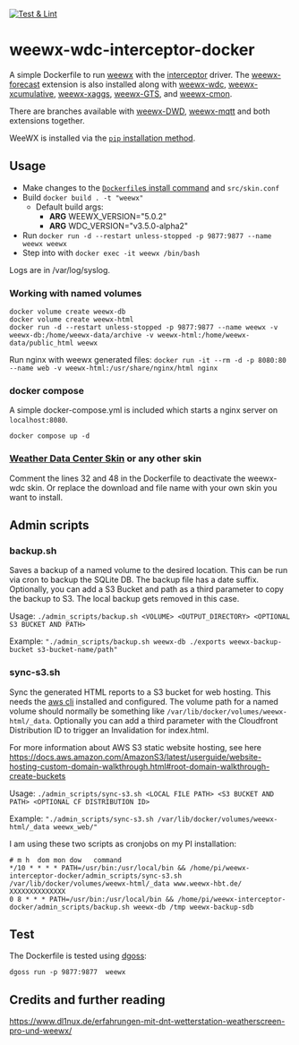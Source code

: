 [![Test & Lint](https://github.com/Daveiano/weewx-wdc-interceptor-docker/actions/workflows/test.yml/badge.svg)](https://github.com/Daveiano/weewx-wdc-interceptor-docker/actions/workflows/test.yml)

# weewx-wdc-interceptor-docker

A simple Dockerfile to run [weewx](https://github.com/weewx/weewx) with the [interceptor](https://github.com/matthewwall/weewx-interceptor) driver.
The [weewx-forecast](https://github.com/chaunceygardiner/weewx-forecast/) extension is also installed along with
[weewx-wdc](https://github.com/Daveiano/weewx-wdc), [weewx-xcumulative](https://github.com/gjr80/weewx-xcumulative), [weewx-xaggs](https://github.com/tkeffer/weewx-xaggs),
[weewx-GTS](https://github.com/roe-dl/weewx-GTS), and [weewx-cmon](https://github.com/bellrichm/weewx-cmon).

There are branches available with [weewx-DWD](https://github.com/roe-dl/weewx-DWD), [weewx-mqtt](https://github.com/matthewwall/weewx-mqtt) and both extensions together.

WeeWX is installed via the [`pip` installation method](https://www.weewx.com/docs/5.0/quickstarts/pip/).

## Usage

* Make changes to the [`Dockerfile`s install command](https://github.com/Daveiano/weewx-wdc-interceptor-docker/blob/main/Dockerfile#L48) and `src/skin.conf`
* Build `docker build . -t "weewx"`
  * Default build args:
    * **ARG** WEEWX_VERSION="5.0.2"
    * **ARG** WDC_VERSION="v3.5.0-alpha2"
* Run `docker run -d --restart unless-stopped -p 9877:9877 --name weewx weewx`
* Step into with `docker exec -it weewx /bin/bash`

Logs are in /var/log/syslog.

### Working with named volumes

```
docker volume create weewx-db
docker volume create weewx-html
docker run -d --restart unless-stopped -p 9877:9877 --name weewx -v weewx-db:/home/weewx-data/archive -v weewx-html:/home/weewx-data/public_html weewx
```

Run nginx with weewx generated files: `docker run -it --rm -d -p 8080:80 --name web -v weewx-html:/usr/share/nginx/html nginx`

### docker compose

A simple docker-compose.yml is included which starts a nginx server on `localhost:8080`.

`docker compose up -d`


### [Weather Data Center Skin](https://github.com/Daveiano/weewx-wdc) or any other skin

Comment the lines 32 and 48 in the Dockerfile to deactivate the weewx-wdc skin. Or replace the download and file name
with your own skin you want to install.

## Admin scripts

### backup.sh

Saves a backup of a named volume to the desired location. This can be run via cron to backup the SQLite DB.
The backup file has a date suffix. Optionally, you can add a S3 Bucket and path as a third parameter to copy the backup to S3.
The local backup gets removed in this case.

Usage: `./admin_scripts/backup.sh <VOLUME> <OUTPUT_DIRECTORY> <OPTIONAL S3 BUCKET AND PATH>`

Example: `"./admin_scripts/backup.sh weewx-db ./exports weewx-backup-bucket s3-bucket-name/path"`

### sync-s3.sh

Sync the generated HTML reports to a S3 bucket for web hosting. This needs the [aws cli](LINK) installed and configured.
The volume path for a named volume should normally be something like `/var/lib/docker/volumes/weewx-html/_data`.
Optionally you can add a third parameter with the Cloudfront Distribution ID to trigger an Invalidation for index.html.

For more information about AWS S3 static website hosting, see here https://docs.aws.amazon.com/AmazonS3/latest/userguide/website-hosting-custom-domain-walkthrough.html#root-domain-walkthrough-create-buckets

Usage: `./admin_scripts/sync-s3.sh <LOCAL FILE PATH> <S3 BUCKET AND PATH> <OPTIONAL CF DISTRIBUTION ID>`

Example: `"./admin_scripts/sync-s3.sh /var/lib/docker/volumes/weewx-html/_data weewx_web/"`

I am using these two scripts as cronjobs on my PI installation:

```
# m h  dom mon dow   command
*/10 * * * * PATH=/usr/bin:/usr/local/bin && /home/pi/weewx-interceptor-docker/admin_scripts/sync-s3.sh /var/lib/docker/volumes/weewx-html/_data www.weewx-hbt.de/ XXXXXXXXXXXXXX
0 8 * * * PATH=/usr/bin:/usr/local/bin && /home/pi/weewx-interceptor-docker/admin_scripts/backup.sh weewx-db /tmp weewx-backup-sdb
```

## Test

The Dockerfile is tested using [dgoss](https://github.com/aelsabbahy/goss/tree/master/extras/dgoss):

`dgoss run -p 9877:9877  weewx`

## Credits and further reading

https://www.dl1nux.de/erfahrungen-mit-dnt-wetterstation-weatherscreen-pro-und-weewx/
